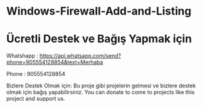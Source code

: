 # Windows-Firewall-Add-and-Listing
 # Ücretli Destek ve Bağış Yapmak için
  
  Whatshapp : https://api.whatsapp.com/send?phone=905554128854&text=Merhaba
 
  Phone : 905554128854
  
Bizlere Destek Olmak için:
Bu proje gibi projelerin gelmesi ve bizlere destek olmak için bağış yapabilirsiniz.
You can donate to come to projects like this project and support us.


